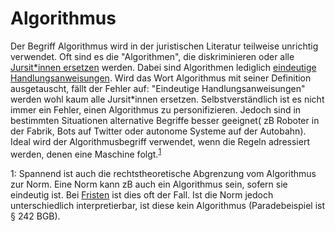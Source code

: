 
# Algorithmus
Der Begriff Algorithmus wird in der juristischen Literatur teilweise unrichtig verwendet. Oft sind es die "Algorithmen", die diskriminieren oder alle [Jursit*innen ersetzen](https://www.deutschlandfunk.de/digitalisierung-in-der-justiz-wie-algorithmen-juristen.724.de.html?dram:article_id=450642) werden. Dabei sind Algorithmen lediglich [eindeutige Handlungsanweisungen](https://de.wikipedia.org/wiki/Algorithmus). Wird das Wort Algorithmus mit seiner Definition ausgetauscht, fällt der Fehler auf: "Eindeutige Handlungsanweisungen" werden wohl kaum alle Jursit*innen ersetzen. Selbstverständlich ist es nicht immer ein Fehler, einen Algorithmus zu personifizieren. Jedoch sind in bestimmten Situationen alternative Begriffe besser geeignet( zB Roboter in der Fabrik, Bots auf Twitter oder autonome Systeme auf der Autobahn). Ideal wird der Algorithmusbegriff verwendet, wenn die Regeln adressiert werden, denen eine Maschine folgt.<sup>[1](#myfootnote1)</sup>

<a name="myfootnote1">1</a>: Spannend ist auch die rechtstheoretische Abgrenzung vom Algorithmus zur Norm. Eine Norm kann zB auch ein Algorithmus sein, sofern sie eindeutig ist. Bei [Fristen](https://github.com/not-a-lawyer/LegalStatuteOfLimitationsCalculator) ist dies oft der Fall. Ist die Norm jedoch unterschiedlich interpretierbar, ist diese kein Algorithmus (Paradebeispiel ist § 242 BGB).



